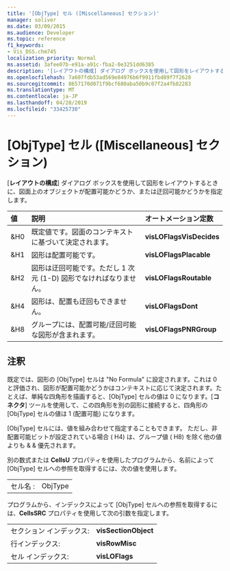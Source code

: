 ```yaml
---
title: '[ObjType] セル ([Miscellaneous] セクション)'
manager: soliver
ms.date: 03/09/2015
ms.audience: Developer
ms.topic: reference
f1_keywords:
- Vis_DSS.chm745
localization_priority: Normal
ms.assetid: 3afee07b-e91a-a91c-fba2-0e3251dd6385
description: '[レイアウトの構成] ダイアログ ボックスを使用して図形をレイアウトするときに、図面上のオブジェクトが配置可能かどうか、または迂回可能かどうかを指定します。'
ms.openlocfilehash: 7a607fdb53ad569e84976b6f9911fbd89f7f2628
ms.sourcegitcommit: 8657170d071f9bcf680aba50b9c07f2a4fb82283
ms.translationtype: MT
ms.contentlocale: ja-JP
ms.lasthandoff: 04/28/2019
ms.locfileid: "33425730"
---
```

# <a name="objtype-cell-miscellaneous-section"></a>[ObjType] セル ([Miscellaneous] セクション)

[**レイアウトの構成**] ダイアログ ボックスを使用して図形をレイアウトするときに、図面上のオブジェクトが配置可能かどうか、または迂回可能かどうかを指定します。 
  
|**値**|**説明**|**オートメーション定数**|
|:-----|:-----|:-----|
|&amp;H0  <br/> |既定値です。図面のコンテキストに基づいて決定されます。  <br/> |**visLOFlagsVisDecides** <br/> |
|&amp;H1  <br/> |図形は配置可能です。  <br/> |**visLOFlagsPlacable** <br/> |
|&amp;H2  <br/> |図形は迂回可能です。ただし 1 次元 (1-D) 図形でなければなりません。  <br/> |**visLOFlagsRoutable** <br/> |
|&amp;H4  <br/> |図形は、配置も迂回もできません。  <br/> |**visLOFlagsDont** <br/> |
|&amp;H8  <br/> |グループには、配置可能/迂回可能な図形が含まれます。  <br/> |**visLOFlagsPNRGroup** <br/> |
   
## <a name="remarks"></a>注釈

既定では、図形の [ObjType] セルは "No Formula" に設定されます。これは 0 と評価され、図形が配置可能かどうかはコンテキストに応じて決定されます。たとえば、単純な四角形を描画すると、[ObjType] セルの値は 0 になります。[**コネクタ**] ツールを使用して、この四角形を別の図形に接続すると、四角形の [ObjType] セルの値は 1 (配置可能) になります。 
  
[ObjType] セルには、値を組み合わせて指定することもできます。 ただし、非配置可能ビットが設定されている場合 ( H4) は、グループ値 ( H8) を除く他の値よりも &amp; &amp; 優先されます。
  
別の数式または **CellsU** プロパティを使用したプログラムから、名前によって [ObjType] セルへの参照を取得するには、次の値を使用します。 
  
|||
|:-----|:-----|
|セル名 :  <br/> |ObjType  <br/> |
   
プログラムから、インデックスによって [ObjType] セルへの参照を取得するには、**CellsSRC** プロパティを使用して次の引数を指定します。 
  
|||
|:-----|:-----|
|セクション インデックス:  <br/> |**visSectionObject** <br/> |
|行インデックス:  <br/> |**visRowMisc** <br/> |
|セル インデックス:  <br/> |**visLOFlags** <br/> |
   

